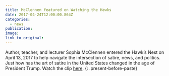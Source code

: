 ```yaml
---
title: McClennen featured on Watching the Hawks
date: 2017-04-24T12:00:00.864Z
categories: 
  - news
publication:
image:
link_to_original:
---
```



Author, teacher, and lecturer Sophia McClennen entered the Hawk’s Nest on April 13, 2017 to help navigate the intersection of satire, news, and politics. Just how has the art of satire in the United States changed in the age of President Trump. Watch the clip [here](https://www.youtube.com/watch?v=7cOKPbSBXjQ&amp;feature=youtu.be&amp;app=desktop).
{: .present-before-paste}